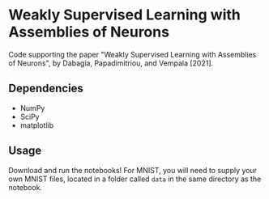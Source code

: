 # Weakly Supervised Learning with Assemblies of Neurons
Code supporting the paper "Weakly Supervised Learning with Assemblies of Neurons", by Dabagia, Papadimitriou, and Vempala [2021].

## Dependencies
* NumPy
* SciPy
* matplotlib

## Usage
Download and run the notebooks! For MNIST, you will need to supply your own MNIST files, located in a folder called `data` in the same directory as the notebook.
